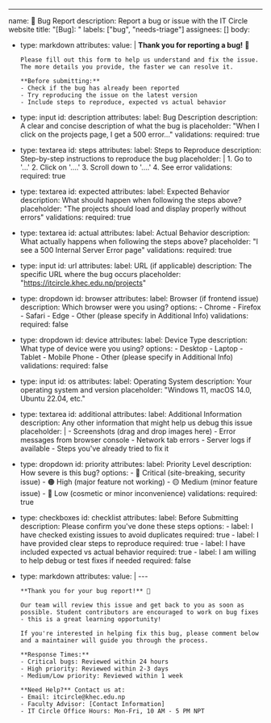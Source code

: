 ---
name: 🐛 Bug Report
description: Report a bug or issue with the IT Circle website
title: "[Bug]: "
labels: ["bug", "needs-triage"]
assignees: []
body:
  - type: markdown
    attributes:
      value: |
        **Thank you for reporting a bug!** 🐛

        Please fill out this form to help us understand and fix the issue. The more details you provide, the faster we can resolve it.

        **Before submitting:**
        - Check if the bug has already been reported
        - Try reproducing the issue on the latest version
        - Include steps to reproduce, expected vs actual behavior

  - type: input
    id: description
    attributes:
      label: Bug Description
      description: A clear and concise description of what the bug is
      placeholder: "When I click on the projects page, I get a 500 error..."
    validations:
      required: true

  - type: textarea
    id: steps
    attributes:
      label: Steps to Reproduce
      description: Step-by-step instructions to reproduce the bug
      placeholder: |
        1. Go to '...'
        2. Click on '....'
        3. Scroll down to '....'
        4. See error
    validations:
      required: true

  - type: textarea
    id: expected
    attributes:
      label: Expected Behavior
      description: What should happen when following the steps above?
      placeholder: "The projects should load and display properly without errors"
    validations:
      required: true

  - type: textarea
    id: actual
    attributes:
      label: Actual Behavior
      description: What actually happens when following the steps above?
      placeholder: "I see a 500 Internal Server Error page"
    validations:
      required: true

  - type: input
    id: url
    attributes:
      label: URL (if applicable)
      description: The specific URL where the bug occurs
      placeholder: "https://itcircle.khec.edu.np/projects"

  - type: dropdown
    id: browser
    attributes:
      label: Browser (if frontend issue)
      description: Which browser were you using?
      options:
        - Chrome
        - Firefox
        - Safari
        - Edge
        - Other (please specify in Additional Info)
    validations:
      required: false

  - type: dropdown
    id: device
    attributes:
      label: Device Type
      description: What type of device were you using?
      options:
        - Desktop
        - Laptop
        - Tablet
        - Mobile Phone
        - Other (please specify in Additional Info)
    validations:
      required: false

  - type: input
    id: os
    attributes:
      label: Operating System
      description: Your operating system and version
      placeholder: "Windows 11, macOS 14.0, Ubuntu 22.04, etc."

  - type: textarea
    id: additional
    attributes:
      label: Additional Information
      description: Any other information that might help us debug this issue
      placeholder: |
        - Screenshots (drag and drop images here)
        - Error messages from browser console
        - Network tab errors
        - Server logs if available
        - Steps you've already tried to fix it

  - type: dropdown
    id: priority
    attributes:
      label: Priority Level
      description: How severe is this bug?
      options:
        - 🔴 Critical (site-breaking, security issue)
        - 🟠 High (major feature not working)
        - 🟡 Medium (minor feature issue)
        - 🔵 Low (cosmetic or minor inconvenience)
    validations:
      required: true

  - type: checkboxes
    id: checklist
    attributes:
      label: Before Submitting
      description: Please confirm you've done these steps
      options:
        - label: I have checked existing issues to avoid duplicates
          required: true
        - label: I have provided clear steps to reproduce
          required: true
        - label: I have included expected vs actual behavior
          required: true
        - label: I am willing to help debug or test fixes if needed
          required: false

  - type: markdown
    attributes:
      value: |
        ---

        **Thank you for your bug report!** 🙏

        Our team will review this issue and get back to you as soon as possible. Student contributors are encouraged to work on bug fixes - this is a great learning opportunity!

        If you're interested in helping fix this bug, please comment below and a maintainer will guide you through the process.

        **Response Times:**
        - Critical bugs: Reviewed within 24 hours
        - High priority: Reviewed within 2-3 days
        - Medium/Low priority: Reviewed within 1 week

        **Need Help?** Contact us at:
        - Email: itcircle@khec.edu.np
        - Faculty Advisor: [Contact Information]
        - IT Circle Office Hours: Mon-Fri, 10 AM - 5 PM NPT
